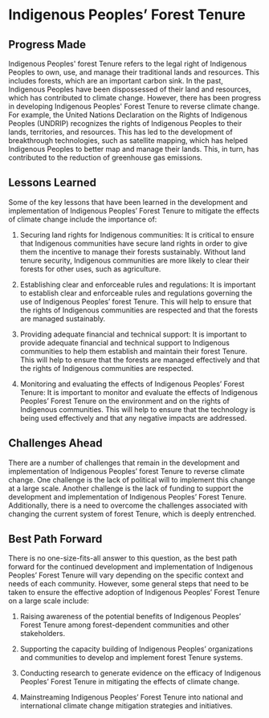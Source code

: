 # Indigenous Peoples’ Forest Tenure

## Progress Made

Indigenous Peoples' forest Tenure refers to the legal right of Indigenous Peoples to own, use, and manage their traditional lands and resources. This includes forests, which are an important carbon sink. In the past, Indigenous Peoples have been dispossessed of their land and resources, which has contributed to climate change. However, there has been progress in developing Indigenous Peoples' Forest Tenure to reverse climate change. For example, the United Nations Declaration on the Rights of Indigenous Peoples (UNDRIP) recognizes the rights of Indigenous Peoples to their lands, territories, and resources. This has led to the development of breakthrough technologies, such as satellite mapping, which has helped Indigenous Peoples to better map and manage their lands. This, in turn, has contributed to the reduction of greenhouse gas emissions.

## Lessons Learned

Some of the key lessons that have been learned in the development and implementation of Indigenous Peoples’ Forest Tenure to mitigate the effects of climate change include the importance of:

1. Securing land rights for Indigenous communities: It is critical to ensure that Indigenous communities have secure land rights in order to give them the incentive to manage their forests sustainably. Without land tenure security, Indigenous communities are more likely to clear their forests for other uses, such as agriculture.

2. Establishing clear and enforceable rules and regulations: It is important to establish clear and enforceable rules and regulations governing the use of Indigenous Peoples’ forest Tenure. This will help to ensure that the rights of Indigenous communities are respected and that the forests are managed sustainably.

3. Providing adequate financial and technical support: It is important to provide adequate financial and technical support to Indigenous communities to help them establish and maintain their forest Tenure. This will help to ensure that the forests are managed effectively and that the rights of Indigenous communities are respected.

4. Monitoring and evaluating the effects of Indigenous Peoples’ Forest Tenure: It is important to monitor and evaluate the effects of Indigenous Peoples’ Forest Tenure on the environment and on the rights of Indigenous communities. This will help to ensure that the technology is being used effectively and that any negative impacts are addressed.

## Challenges Ahead

There are a number of challenges that remain in the development and implementation of Indigenous Peoples’ forest Tenure to reverse climate change. One challenge is the lack of political will to implement this change at a large scale. Another challenge is the lack of funding to support the development and implementation of Indigenous Peoples’ Forest Tenure. Additionally, there is a need to overcome the challenges associated with changing the current system of forest Tenure, which is deeply entrenched.

## Best Path Forward

There is no one-size-fits-all answer to this question, as the best path forward for the continued development and implementation of Indigenous Peoples’ Forest Tenure will vary depending on the specific context and needs of each community. However, some general steps that need to be taken to ensure the effective adoption of Indigenous Peoples’ Forest Tenure on a large scale include:

1. Raising awareness of the potential benefits of Indigenous Peoples’ Forest Tenure among forest-dependent communities and other stakeholders.

2. Supporting the capacity building of Indigenous Peoples’ organizations and communities to develop and implement forest Tenure systems.

3. Conducting research to generate evidence on the efficacy of Indigenous Peoples’ Forest Tenure in mitigating the effects of climate change.

4. Mainstreaming Indigenous Peoples’ Forest Tenure into national and international climate change mitigation strategies and initiatives.
